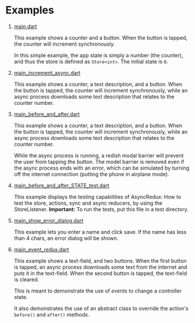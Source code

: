 # Examples

1. <a href="main.dart">main.dart</a>

    This example shows a counter and a button.
    When the button is tapped, the counter will increment synchronously.
    
    In this simple example, the app state is simply a number (the counter),
    and thus the store is defined as `Store<int>`. The initial state is `0`.    

2. <a href="main_increment_async.dart">main_increment_async.dart</a>
   
   This example shows a counter, a text description, and a button.
   When the button is tapped, the counter will increment synchronously,
   while an async process downloads some text description that relates
   to the counter number.  

3. <a href="main_before_and_after.dart">main_before_and_after.dart</a>
   
    This example shows a counter, a text description, and a button.
    When the button is tapped, the counter will increment synchronously,
    while an async process downloads some text description that relates
    to the counter number.
   
    While the async process is running, a redish modal barrier will prevent
    the user from tapping the button. The model barrier is removed even if
    the async process ends with an error, which can be simulated by turning
    off the internet connection (putting the phone in airplane mode).

5. <a href="main_before_and_after_STATE_test.dart">main_before_and_after_STATE_test.dart</a>

   This example displays the testing capabilities of AsyncRedux: 
   How to test the store, actions, sync and async reducers, 
   by using the StoreListener. **Important:** To run the tests, put this file in a test directory.
 
4. <a href="main_show_error_dialog.dart">main_show_error_dialog.dart</a>
    
    This example lets you enter a name and click save.
    If the name has less than 4 chars, an error dialog will be shown.    

6. <a href="main_event_redux.dart">main_event_redux.dart</a>

   This example shows a text-field, and two buttons.
   When the first button is tapped, an async process downloads some text from the internet
   and puts it in the text-field.
   When the second button is tapped, the text-field is cleared.
   
   This is meant to demonstrate the use of *events* to change a controller state.
    
   It also demonstrates the use of an abstract class to override the action's `before()` and `after()` methods.
    
   
    
    
